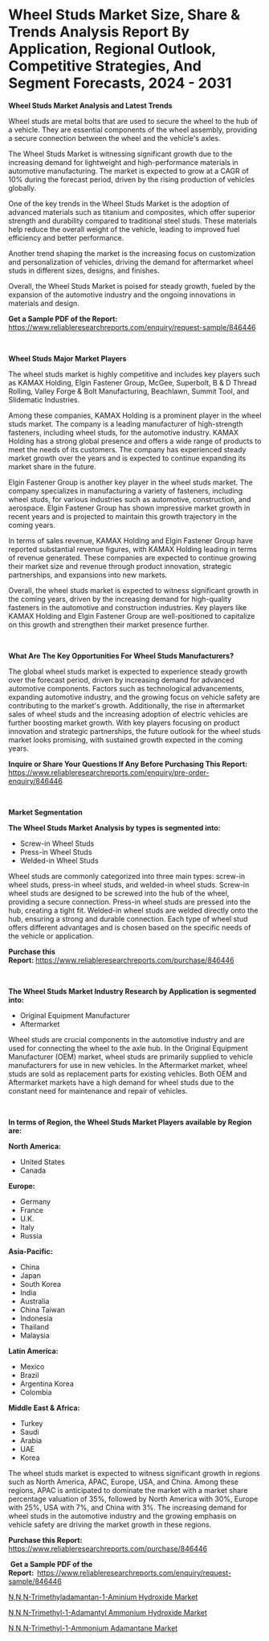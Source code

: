 <p><h1>Wheel Studs Market Size, Share & Trends Analysis Report By Application, Regional Outlook, Competitive Strategies, And Segment Forecasts, 2024 - 2031</h1></p><p><strong>Wheel Studs Market Analysis and Latest Trends</strong></p>
<p><p>Wheel studs are metal bolts that are used to secure the wheel to the hub of a vehicle. They are essential components of the wheel assembly, providing a secure connection between the wheel and the vehicle's axles.</p><p>The Wheel Studs Market is witnessing significant growth due to the increasing demand for lightweight and high-performance materials in automotive manufacturing. The market is expected to grow at a CAGR of 10% during the forecast period, driven by the rising production of vehicles globally.</p><p>One of the key trends in the Wheel Studs Market is the adoption of advanced materials such as titanium and composites, which offer superior strength and durability compared to traditional steel studs. These materials help reduce the overall weight of the vehicle, leading to improved fuel efficiency and better performance.</p><p>Another trend shaping the market is the increasing focus on customization and personalization of vehicles, driving the demand for aftermarket wheel studs in different sizes, designs, and finishes.</p><p>Overall, the Wheel Studs Market is poised for steady growth, fueled by the expansion of the automotive industry and the ongoing innovations in materials and design.</p></p>
<p><strong>Get a Sample PDF of the Report:&nbsp;</strong> <a href="https://www.reliableresearchreports.com/enquiry/request-sample/846446">https://www.reliableresearchreports.com/enquiry/request-sample/846446</a></p>
<p>&nbsp;</p>
<p><strong>Wheel Studs Major Market Players</strong></p>
<p><p>The wheel studs market is highly competitive and includes key players such as KAMAX Holding, Elgin Fastener Group, McGee, Superbolt, B & D Thread Rolling, Valley Forge & Bolt Manufacturing, Beachlawn, Summit Tool, and Slidematic Industries. </p><p>Among these companies, KAMAX Holding is a prominent player in the wheel studs market. The company is a leading manufacturer of high-strength fasteners, including wheel studs, for the automotive industry. KAMAX Holding has a strong global presence and offers a wide range of products to meet the needs of its customers. The company has experienced steady market growth over the years and is expected to continue expanding its market share in the future.</p><p>Elgin Fastener Group is another key player in the wheel studs market. The company specializes in manufacturing a variety of fasteners, including wheel studs, for various industries such as automotive, construction, and aerospace. Elgin Fastener Group has shown impressive market growth in recent years and is projected to maintain this growth trajectory in the coming years.</p><p>In terms of sales revenue, KAMAX Holding and Elgin Fastener Group have reported substantial revenue figures, with KAMAX Holding leading in terms of revenue generated. These companies are expected to continue growing their market size and revenue through product innovation, strategic partnerships, and expansions into new markets.</p><p>Overall, the wheel studs market is expected to witness significant growth in the coming years, driven by the increasing demand for high-quality fasteners in the automotive and construction industries. Key players like KAMAX Holding and Elgin Fastener Group are well-positioned to capitalize on this growth and strengthen their market presence further.</p></p>
<p>&nbsp;</p>
<p><strong>What Are The Key Opportunities For Wheel Studs Manufacturers?</strong></p>
<p><p>The global wheel studs market is expected to experience steady growth over the forecast period, driven by increasing demand for advanced automotive components. Factors such as technological advancements, expanding automotive industry, and the growing focus on vehicle safety are contributing to the market's growth. Additionally, the rise in aftermarket sales of wheel studs and the increasing adoption of electric vehicles are further boosting market growth. With key players focusing on product innovation and strategic partnerships, the future outlook for the wheel studs market looks promising, with sustained growth expected in the coming years.</p></p>
<p><strong>Inquire or Share Your Questions If Any Before Purchasing This Report:</strong> <a href="https://www.reliableresearchreports.com/enquiry/pre-order-enquiry/846446">https://www.reliableresearchreports.com/enquiry/pre-order-enquiry/846446</a></p>
<p>&nbsp;</p>
<p><strong>Market Segmentation</strong></p>
<p><strong>The Wheel Studs Market Analysis by types is segmented into:</strong></p>
<p><ul><li>Screw-in Wheel Studs</li><li>Press-in Wheel Studs</li><li>Welded-in Wheel Studs</li></ul></p>
<p><p>Wheel studs are commonly categorized into three main types: screw-in wheel studs, press-in wheel studs, and welded-in wheel studs. Screw-in wheel studs are designed to be screwed into the hub of the wheel, providing a secure connection. Press-in wheel studs are pressed into the hub, creating a tight fit. Welded-in wheel studs are welded directly onto the hub, ensuring a strong and durable connection. Each type of wheel stud offers different advantages and is chosen based on the specific needs of the vehicle or application.</p></p>
<p><strong>Purchase this Report:&nbsp;</strong><a href="https://www.reliableresearchreports.com/purchase/846446">https://www.reliableresearchreports.com/purchase/846446</a></p>
<p>&nbsp;</p>
<p><strong>The Wheel Studs Market Industry Research by Application is segmented into:</strong></p>
<p><ul><li>Original Equipment Manufacturer</li><li>Aftermarket</li></ul></p>
<p><p>Wheel studs are crucial components in the automotive industry and are used for connecting the wheel to the axle hub. In the Original Equipment Manufacturer (OEM) market, wheel studs are primarily supplied to vehicle manufacturers for use in new vehicles. In the Aftermarket market, wheel studs are sold as replacement parts for existing vehicles. Both OEM and Aftermarket markets have a high demand for wheel studs due to the constant need for maintenance and repair of vehicles.</p></p>
<p>&nbsp;</p>
<p><strong>In terms of Region, the Wheel Studs Market Players available by Region are:</strong></p>
<p>
    <p> <strong> North America: </strong>
        <ul>
            <li>United States</li>
            <li>Canada</li>
        </ul>
        </p> 
    <p> <strong> Europe: </strong>
        <ul>
            <li>Germany</li>
            <li>France</li>
            <li>U.K.</li>
            <li>Italy</li>
            <li>Russia</li>
        </ul>
        </p> 
    <p> <strong> Asia-Pacific: </strong>
        <ul>
            <li>China</li>
            <li>Japan</li>
            <li>South Korea</li>
            <li>India</li>
            <li>Australia</li>
            <li>China Taiwan</li>
            <li>Indonesia</li>
            <li>Thailand</li>
            <li>Malaysia</li>
        </ul>
        </p> 
    <p> <strong> Latin America: </strong>
        <ul>
            <li>Mexico</li>
            <li>Brazil</li>
            <li>Argentina Korea</li>
            <li>Colombia</li>
        </ul>
        </p> 
    <p> <strong> Middle East & Africa: </strong>
        <ul>
            <li>Turkey</li>
            <li>Saudi</li>
            <li>Arabia</li>
            <li>UAE</li>
            <li>Korea</li>
        </ul>
    </p>
    </p>
<p><p>The wheel studs market is expected to witness significant growth in regions such as North America, APAC, Europe, USA, and China. Among these regions, APAC is anticipated to dominate the market with a market share percentage valuation of 35%, followed by North America with 30%, Europe with 25%, USA with 7%, and China with 3%. The increasing demand for wheel studs in the automotive industry and the growing emphasis on vehicle safety are driving the market growth in these regions.</p></p>
<p><strong>Purchase this Report: </strong><a href="https://www.reliableresearchreports.com/purchase/846446">https://www.reliableresearchreports.com/purchase/846446</a></p>
<p>&nbsp;<strong>Get a Sample PDF of the Report:&nbsp;&nbsp;</strong><a href="https://www.reliableresearchreports.com/enquiry/request-sample/846446">https://www.reliableresearchreports.com/enquiry/request-sample/846446</a></p>
<p><strong></strong></p>
<p><p><a href="https://view.publitas.com/reportprime-1/n-n-n-trimethyladamantan-1-aminium-hydroxide-market-size-market-trends-and-growth-outlook-forecasted-for-period-from-2023-to-2030/">N,N,N-Trimethyladamantan-1-Aminium Hydroxide Market</a></p><p><a href="https://view.publitas.com/reportprime-1/n-n-n-trimethyl-1-adamantyl-ammonium-hydroxide-market-challenges-opportunities-and-growth-drivers-and-major-market-players-forecasted-for-period-from-2023-2030/">N,N,N-Trimethyl-1-Adamantyl Ammonium Hydroxide Market</a></p><p><a href="https://view.publitas.com/reportprime-1/global-n-n-n-trimethyl-1-ammonium-adamantane-market-by-types-applications-and-major-players-with-regional-growth-rate-analysis-and-development-situation-from-2023-to-2030/">N,N,N-Trimethyl-1-Ammonium Adamantane Market</a></p></p>